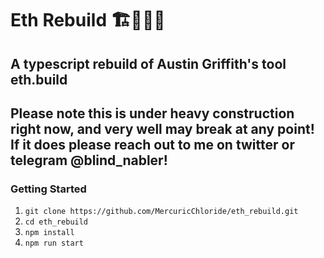 # Eth Rebuild 🏗👷‍♂️🚧

## A typescript rebuild of Austin Griffith's tool eth.build

## Please note this is under heavy construction right now, and very well may break at any point! If it does please reach out to me on twitter or telegram @blind_nabler!

### Getting Started

1. `git clone https://github.com/MercuricChloride/eth_rebuild.git`
2. `cd eth_rebuild`
3. `npm install`
4. `npm run start`
